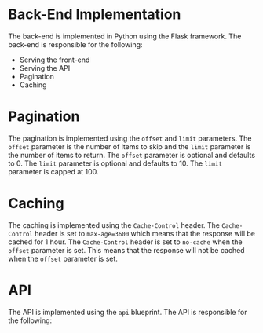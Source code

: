 # Back-End Implementation

The back-end is implemented in Python using the Flask framework. The back-end is responsible for the following:

* Serving the front-end
* Serving the API
* Pagination
* Caching

# Pagination

The pagination is implemented using the `offset` and `limit` parameters. The `offset` parameter is the number of items to skip and the `limit` parameter is the number of items to return. The `offset` parameter is optional and defaults to 0. The `limit` parameter is optional and defaults to 10. The `limit` parameter is capped at 100.

# Caching

The caching is implemented using the `Cache-Control` header. The `Cache-Control` header is set to `max-age=3600` which means that the response will be cached for 1 hour. The `Cache-Control` header is set to `no-cache` when the `offset` parameter is set. This means that the response will not be cached when the `offset` parameter is set.

# API

The API is implemented using the `api` blueprint. The API is responsible for the following:
